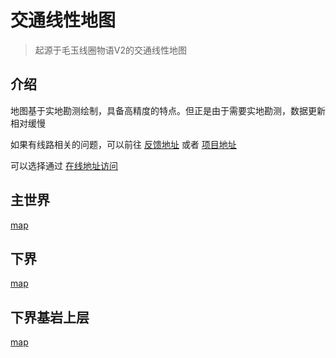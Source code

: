 # 交通线性地图

> 起源于毛玉线圈物语V2的交通线性地图

## 介绍

地图基于实地勘测绘制，具备高精度的特点。但正是由于需要实地勘测，数据更新相对缓慢

如果有线路相关的问题，可以前往 [反馈地址](https://bbs.nyaa.cat/d/1524) 或者 [项目地址](https://github.com/tolking/map)

可以选择通过 [在线地址访问](https://map.ououe.com?type=nyaaWorld)

## 主世界

[map](https://map.ououe.com?type=nyaaWorld ':include :type=iframe width=100% height=600px')

## 下界

[map](https://map.ououe.com?type=nyaaNether ':include :type=iframe width=100% height=600px')

## 下界基岩上层

[map](https://map.ououe.com?type=nyaaNether129 ':include :type=iframe width=100% height=600px')
